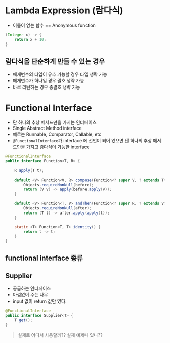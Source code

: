 # Lambda Expression (람다식)
- 이름이 없는 함수 == Anonymous function

```java
(Integer x) -> {
    return x + 10;    
}
```

## 람다식을 단순하게 만들 수 있는 경우
- 매개변수의 타입이 유추 가능할 경우 타입 생략 가능
- 매개변수가 하나일 경우 괄호 생략 가능
- 바로 리턴하는 경우 중괄호 생략 가능

# Functional Interface
- 단 하나의 추상 메서드만을 가지는 인터페이스
- Single Abstract Method interface
- 예로는 Runnable, Comparator, Callable, etc
- `@FunctionalInterface`가 interface 에 선언이 되어 있으면 단 하나의 추상 메서드만을 가지고 람다식이 가능한 interface
```java
@FunctionalInterface
public interface Function<T, R> {
    
    R apply(T t);
    
    default <V> Function<V, R> compose(Function<? super V, ? extends T> before) {
        Objects.requireNonNull(before);
        return (V v) -> apply(before.apply(v));
    }
    
    default <V> Function<T, V> andThen(Function<? super R, ? extends V> after) {
        Objects.requireNonNull(after);
        return (T t) -> after.apply(apply(t));
    }
    
    static <T> Function<T, T> identity() {
        return t -> t;
    }
}
```

## functional interface 종류
## Supplier 
- 공급하는 인터페이스
- 아낌없이 주는 나무
- input 없이 return 값만 있다.
```java
@FunctionalInterface
public interface Supplier<T> {
    T get();
}
```
> 실제로 어디서 사용할까??
> 실제 예제나 있나??